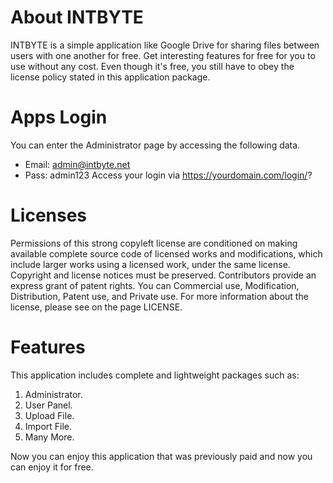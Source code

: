 # About INTBYTE
INTBYTE is a simple application like Google Drive for sharing files between users with one another for free. Get interesting features for free for you to use without any cost. Even though it's free, you still have to obey the license policy stated in this application package.

# Apps Login
You can enter the Administrator page by accessing the following data.
+ Email:  admin@intbyte.net
+ Pass:   admin123
Access your login via https://yourdomain.com/login/?

# Licenses
Permissions of this strong copyleft license are conditioned on making available complete source code of licensed works and modifications, which include larger works using a licensed work, under the same license. Copyright and license notices must be preserved. Contributors provide an express grant of patent rights.
You can Commercial use, Modification, Distribution, Patent use, and Private use. For more information about the license, please see on the page LICENSE.

# Features
This application includes complete and lightweight packages such as:
1. Administrator.
2. User Panel.
3. Upload File.
4. Import File.
5. Many More.

Now you can enjoy this application that was previously paid and now you can enjoy it for free.
